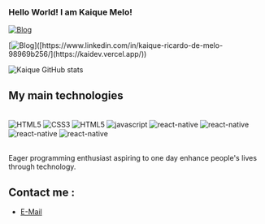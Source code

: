 ### Hello World! I am Kaique Melo!

[![Blog](https://img.shields.io/badge/LinkedIn-0077B5?style=for-the-badge&logo=linkedin&logoColor=white)](https://www.linkedin.com/in/kaique-ricardo-de-melo-98969b256/)

[![Blog]([https://img.shields.io/badge/LinkedIn-0077B5?style=for-the-badge&logo=linkedin&logoColor=white](https://img.shields.io/badge/Vercel-000000?style=for-the-badge&logo=vercel&logoColor=white))]([https://www.linkedin.com/in/kaique-ricardo-de-melo-98969b256/](https://kaidev.vercel.app/))

![Kaique GitHub stats](https://github-readme-stats.vercel.app/api?username=KaiD3v&show_icons=true&theme=dracula)


## My main technologies

<div style="display: inline_block"><br/>
    <img align="center" alt="HTML5" src="https://img.shields.io/badge/HTML5-E34F26?style=for-the-badge&logo=html5&logoColor=white">
    <img align="center" alt="CSS3" src="https://img.shields.io/badge/CSS3-1572B6?style=for-the-badge&logo=css3&logoColor=white">
    <img align="center" alt="HTML5" src="https://img.shields.io/badge/JavaScript-F7DF1E?style=for-the-badge&logo=javascript&logoColor=black">
    <img align="center" alt="javascript" src="https://img.shields.io/badge/React-20232A?style=for-the-badge&logo=react&logoColor=61DAFB">
    <img align="center" alt="react-native" src="https://img.shields.io/badge/React_Native-20232A?style=for-the-badge&logo=react&logoColor=61DAFB">
    <img align="center" alt="react-native" src="https://img.shields.io/badge/Node.js-43853D?style=for-the-badge&logo=node.js&logoColor=white">
    <img align="center" alt="react-native" src="https://img.shields.io/badge/Express.js-404D59?style=for-the-badge">
    <img align="center" alt="react-native" src="https://img.shields.io/badge/PostgreSQL-316192?style=for-the-badge&logo=postgresql&logoColor=white">
</div><br/>

Eager programming enthusiast aspiring to one day enhance people's lives through technology.

## Contact me :
- [E-Mail](mailto:kaikricardo99@gmail.com)
